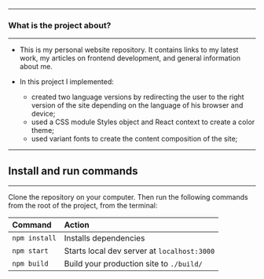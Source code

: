 ----
### What is the project about?
---
- This is my personal website repository. It contains links to my latest work, my articles on frontend development, and general information about me.

- In this project I implemented: 
	- created two language versions by redirecting the user to the right version of the site depending on the language of his browser and device;
	- used a CSS module Styles object and React context to create a color theme;
	- used variant fonts to create the content composition of the site;
---
## Install and run commands
----

Clone the repository on your computer. Then run the following commands from the root of the project, from the terminal:

| Command                | Action                                             |
| :--------------------- | :------------------------------------------------- |
| `npm install`          | Installs dependencies                              |
| `npm start`          | Starts local dev server at `localhost:3000`        |
| `npm build`        | Build your production site to `./build/`   |